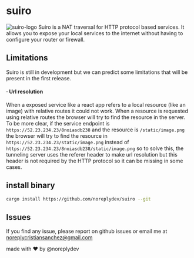 # suiro
![suiro-logo](https://github.com/noreplydev/suiro-rs/blob/assets/Screenshot%202023-10-18%20at%2021.29.19.png?raw=true)
Suiro is a NAT traversal for HTTP protocol based services. It allows you to expose your local services to the internet without having to configure your router or firewall. 

## Limitations
Suiro is still in development but we can predict some limitations that will be present in the first release.

#### · Url resolution
When a exposed service like a react app refers to a local resource (like an image) with relative routes it could not work. When a resource is requested using relative routes the browser will try to find the resource in the server. To be more clear, if the service endpoint is `https://52.23.234.23/8noiasdb238` and the resource is `/static/image.png` the browser will try to find the resource in `https://52.23.234.23/static/image.png` instead of `https://52.23.234.23/8noiasdb238/static/image.png` so to solve this, the tunneling server uses the referer header to make url resolution but this header is not required by the HTTP protocol so it can be missing in some cases. 

## install binary
```bash
cargo install https://github.com/noreplydev/suiro --git 
```

## Issues 
If you find any issue, please report on github issues or email me at noreplycristiansanchez@gmail.com

made with ❤️ by @noreplydev